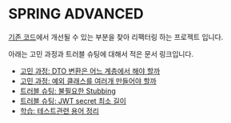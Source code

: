 # SPRING ADVANCED

[기존 코드](https://github.com/malamute10/spring-advanced)에서 개선될 수 있는 부분을 찾아 리팩터링 하는 프로젝트 입니다.

아래는 고민 과정과 트러블 슈팅에 대해서 적은 문서 링크입니다.

- [고민 과정: DTO 변환은 어느 계층에서 해야 할까](https://github.com/yeongbinim/TIL/blob/main/2501-1_%EC%9D%BC%EC%A0%95%EA%B4%80%EB%A6%AC%EC%95%B13/I_DTO-%EB%B3%80%ED%99%98%EC%9D%80-%EC%96%B4%EB%94%94%EC%84%9C-%ED%95%B4%EC%95%BC%ED%95%A0%EA%B9%8C.md)
- [고민 과정: 예외 클래스를 여러개 만들어야 할까](https://github.com/yeongbinim/TIL/blob/main/2501-1_%EC%9D%BC%EC%A0%95%EA%B4%80%EB%A6%AC%EC%95%B13/I_%EC%98%88%EC%99%B8-%ED%81%B4%EB%9E%98%EC%8A%A4%EB%A5%BC-%EC%97%AC%EB%9F%AC%EA%B0%9C-%EB%A7%8C%EB%93%A4%EC%96%B4%EC%95%BC-%ED%95%A0%EA%B9%8C.md)
- [트러블 슈팅: 불필요한 Stubbing](https://github.com/yeongbinim/TIL/blob/main/2501-1_%EC%9D%BC%EC%A0%95%EA%B4%80%EB%A6%AC%EC%95%B13/T_%EB%B6%88%ED%95%84%EC%9A%94%ED%95%9C-stubbing.md)
- [트러블 슈팅: JWT secret 최소 길이](https://github.com/yeongbinim/TIL/blob/main/2501-1_%EC%9D%BC%EC%A0%95%EA%B4%80%EB%A6%AC%EC%95%B13/T_JWT-secret-%EC%B5%9C%EC%86%8C-%EA%B8%B8%EC%9D%B4.md)
- [학습: 테스트관련 용어 정리](https://github.com/yeongbinim/TIL/blob/main/2501-1_%EC%9D%BC%EC%A0%95%EA%B4%80%EB%A6%AC%EC%95%B13/L_%ED%85%8C%EC%8A%A4%ED%8A%B8-%EC%9A%A9%EC%96%B4.md)
